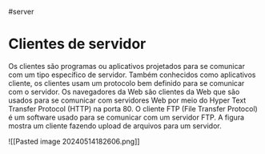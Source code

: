 #server 
# Clientes de servidor

Os clientes são programas ou aplicativos projetados para se comunicar com um tipo específico de servidor. Também conhecidos como aplicativos cliente, os clientes usam um protocolo bem definido para se comunicar com o servidor. Os navegadores da Web são clientes da Web que são usados para se comunicar com servidores Web por meio do Hyper Text Transfer Protocol (HTTP) na porta 80. O cliente FTP (File Transfer Protocol) é um software usado para se comunicar com um servidor FTP. A figura mostra um cliente fazendo upload de arquivos para um servidor.

![[Pasted image 20240514182606.png]]







